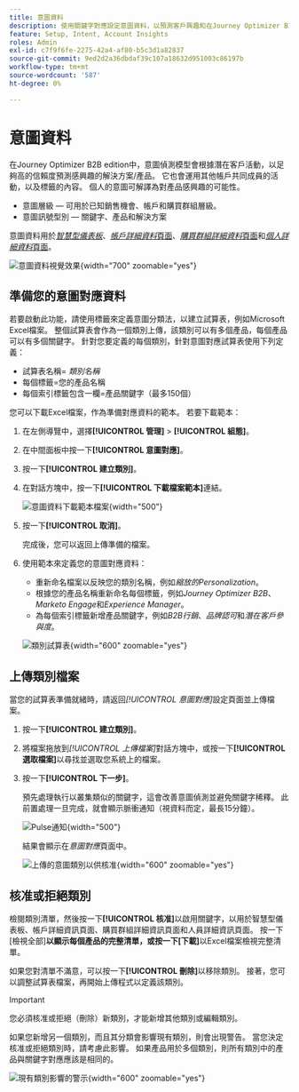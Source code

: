 ```yaml
---
title: 意圖資料
description: 使用關鍵字對應設定意圖資料，以預測客戶興趣和在Journey Optimizer B2B edition中針對帳戶式行銷購買訊號。
feature: Setup, Intent, Account Insights
roles: Admin
exl-id: c7f9f6fe-2275-42a4-af80-b5c3d1a82837
source-git-commit: 9ed2d2a36dbdaf39c107a18632d951003c86197b
workflow-type: tm+mt
source-wordcount: '587'
ht-degree: 0%

---
```


# 意圖資料

在Journey Optimizer B2B edition中，意圖偵測模型會根據潛在客戶活動，以足夠高的信賴度預測感興趣的解決方案/產品。 它也會運用其他帳戶共同成員的活動，以及標籤的內容。 個人的意圖可解譯為對產品感興趣的可能性。

* 意圖層級 — 可用於已知銷售機會、帳戶和購買群組層級。
* 意圖訊號型別 — 關鍵字、產品和解決方案

意圖資料用於&#x200B;[_智慧型儀表板_](../dashboards/intelligent-dashboard.md)、[_帳戶詳細資料_&#x200B;頁面](../accounts/account-details.md)、[_購買群組詳細資料_&#x200B;頁面](../buying-groups/buying-group-details.md)和&#x200B;[_個人詳細資料_&#x200B;頁面](../accounts/person-details.md)。

![意圖資料視覺效果](../data/assets/intent-data-visualization.png){width="700" zoomable="yes"}

## 準備您的意圖對應資料

若要啟動此功能，請使用標籤來定義意圖分類法，以建立試算表，例如Microsoft Excel檔案。 整個試算表會作為一個類別上傳，該類別可以有多個產品，每個產品可以有多個關鍵字。 針對您要定義的每個類別，針對意圖對應試算表使用下列定義：

* 試算表名稱= _類別名稱_
* 每個標籤=您的產品名稱
* 每個索引標籤包含一欄=產品關鍵字（最多150個）

您可以下載Excel檔案，作為準備對應資料的範本。 若要下載範本：

1. 在左側導覽中，選擇&#x200B;**[!UICONTROL 管理]** > **[!UICONTROL 組態]**。

1. 在中間面板中按一下&#x200B;**[!UICONTROL 意圖對應]**。

1. 按一下&#x200B;**[!UICONTROL 建立類別]**。

1. 在對話方塊中，按一下&#x200B;**[!UICONTROL 下載檔案範本]**&#x200B;連結。

   ![意圖資料下載範本檔案](./assets/intent-data-upload-files.png){width="500"}

1. 按一下&#x200B;**[!UICONTROL 取消]**。

   完成後，您可以返回上傳準備的檔案。

1. 使用範本來定義您的意圖對應資料：

   * 重新命名檔案以反映您的類別名稱，例如&#x200B;_縮放的Personalization_。
   * 根據您的產品名稱重新命名每個標籤，例如&#x200B;_Journey Optimizer B2B_、_Marketo Engage_&#x200B;和&#x200B;_Experience Manager_。
   * 為每個索引標籤新增產品關鍵字，例如&#x200B;_B2B行銷_、_品牌認可_&#x200B;和&#x200B;_潛在客戶參與度_。

   ![類別試算表](./assets/intent-category-spreadsheet.png){width="600" zoomable="yes"}

## 上傳類別檔案

當您的試算表準備就緒時，請返回&#x200B;_[!UICONTROL 意圖對應]_&#x200B;設定頁面並上傳檔案。

1. 按一下&#x200B;**[!UICONTROL 建立類別]**。

1. 將檔案拖放到&#x200B;_[!UICONTROL 上傳檔案]_&#x200B;對話方塊中，或按一下&#x200B;**[!UICONTROL 選取檔案]**&#x200B;以尋找並選取您系統上的檔案。

1. 按一下&#x200B;**[!UICONTROL 下一步]**。

   預先處理執行以叢集類似的關鍵字，這會改善意圖偵測並避免關鍵字稀釋。 此前置處理一旦完成，就會顯示脈衝通知（視資料而定，最長15分鐘）。

   ![Pulse通知](./assets/intent-data-upload-files-pre-process.png){width="500"}

   結果會顯示在&#x200B;_意圖對應_&#x200B;頁面中。

   ![上傳的意圖類別以供核准](./assets/intent-data-category-approve.png){width="600" zoomable="yes"}

## 核准或拒絕類別

檢閱類別清單，然後按一下&#x200B;**[!UICONTROL 核准]**&#x200B;以啟用關鍵字，以用於智慧型儀表板、帳戶詳細資訊頁面、購買群組詳細資訊頁面和人員詳細資訊頁面。 按一下[檢視全部]****&#x200B;以顯示每個產品的完整清單，或按一下[下載]****&#x200B;以Excel檔案檢視完整清單。

如果您對清單不滿意，可以按一下&#x200B;**[!UICONTROL 刪除]**&#x200B;以移除類別。 接著，您可以調整試算表檔案，再開始上傳程式以定義該類別。

>[!IMPORTANT]
>
>您必須核准或拒絕（刪除）新類別，才能新增其他類別或編輯類別。

如果您新增另一個類別，而且其分類會影響現有類別，則會出現警告。 當您決定核准或拒絕類別時，請考慮此影響。 如果產品用於多個類別，則所有類別中的產品與關鍵字對應應該是相同的。

![現有類別影響的警示](./assets/intent-data-category-overlap.png){width="600" zoomable="yes"}
